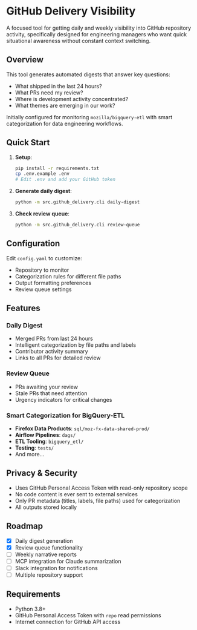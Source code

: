 # GitHub Delivery Visibility

A focused tool for getting daily and weekly visibility into GitHub repository activity, specifically designed for engineering managers who want quick situational awareness without constant context switching.

## Overview

This tool generates automated digests that answer key questions:
- What shipped in the last 24 hours?
- What PRs need my review?
- Where is development activity concentrated?
- What themes are emerging in our work?

Initially configured for monitoring `mozilla/bigquery-etl` with smart categorization for data engineering workflows.

## Quick Start

1. **Setup**:
   ```bash
   pip install -r requirements.txt
   cp .env.example .env
   # Edit .env and add your GitHub token
   ```

2. **Generate daily digest**:
   ```bash
   python -m src.github_delivery.cli daily-digest
   ```

3. **Check review queue**:
   ```bash
   python -m src.github_delivery.cli review-queue
   ```

## Configuration

Edit `config.yaml` to customize:
- Repository to monitor
- Categorization rules for different file paths
- Output formatting preferences
- Review queue settings

## Features

### Daily Digest
- Merged PRs from last 24 hours
- Intelligent categorization by file paths and labels
- Contributor activity summary
- Links to all PRs for detailed review

### Review Queue
- PRs awaiting your review
- Stale PRs that need attention
- Urgency indicators for critical changes

### Smart Categorization for BigQuery-ETL
- **Firefox Data Products**: `sql/moz-fx-data-shared-prod/`
- **Airflow Pipelines**: `dags/`
- **ETL Tooling**: `bigquery_etl/`
- **Testing**: `tests/`
- And more...

## Privacy & Security

- Uses GitHub Personal Access Token with read-only repository scope
- No code content is ever sent to external services
- Only PR metadata (titles, labels, file paths) used for categorization
- All outputs stored locally

## Roadmap

- [x] Daily digest generation
- [x] Review queue functionality
- [ ] Weekly narrative reports
- [ ] MCP integration for Claude summarization
- [ ] Slack integration for notifications
- [ ] Multiple repository support

## Requirements

- Python 3.8+
- GitHub Personal Access Token with `repo` read permissions
- Internet connection for GitHub API access